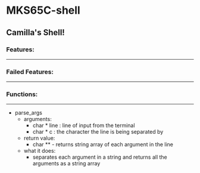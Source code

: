 # MKS65C-shell
## Camilla's Shell!
### Features:
-----

### Failed Features:
-----
### Functions:
-----
* parse_args
   - arguments:
      - char * line : line of input from the terminal
      - char * c    : the character the line is being separated by
   - return value:
      - char ** - returns string array of each argument in the line
   - what it does:
      - separates each argument in a string and returns all the arguments as a string array
